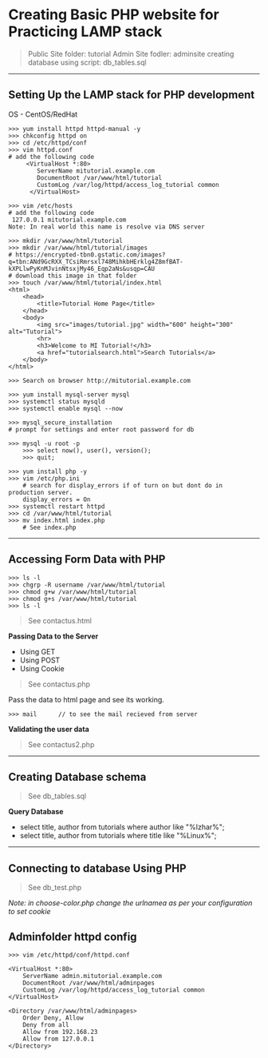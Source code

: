 # Creating Basic PHP website for Practicing LAMP stack
> Public Site folder: tutorial
> Admin Site fodler: adminsite
> creating database using script: db_tables.sql
-------

## Setting Up the LAMP stack for PHP development
OS - CentOS/RedHat
```
>>> yum install httpd httpd-manual -y
>>> chkconfig httpd on
>>> cd /etc/httpd/conf
>>> vim httpd.conf
# add the following code
     <VirtualHost *:80>
        ServerName mitutorial.example.com
        DocumentRoot /var/www/html/tutorial
        CustomLog /var/log/httpd/access_log_tutorial common
      </VirtualHost>

>>> vim /etc/hosts
# add the following code
 127.0.0.1 mitutorial.example.com
Note: In real world this name is resolve via DNS server 

>>> mkdir /var/www/html/tutorial
>>> mkdir /var/www/html/tutorial/images
# https://encrypted-tbn0.gstatic.com/images?q=tbn:ANd9GcRXX_TCsiRmrsxl748MihkbHErklg4Z8mfBAT-kXPLlwPyKnMJvinNtsxjMy46_Eqp2aNs&usqp=CAU
# download this image in that folder
>>> touch /var/www/html/tutorial/index.html
<html>
    <head>
        <title>Tutorial Home Page</title>
    </head>
    <body>
        <img src="images/tutorial.jpg" width="600" height="300" alt="Tutorial">
        <hr>
        <h3>Welcome to MI Tutorial!</h3>
        <a href="tutorialsearch.html">Search Tutorials</a>
    </body>
</html>

>>> Search on browser http://mitutorial.example.com

>>> yum install mysql-server mysql
>>> systemctl status mysqld
>>> systemctl enable mysql --now

>>> mysql_secure_installation
# prompt for settings and enter root password for db

>>> mysql -u root -p
    >>> select now(), user(), version();
    >>> quit;

>>> yum install php -y
>>> vim /etc/php.ini
    # search for display_errors if of turn on but dont do in production server.
    display_errors = On
>>> systemctl restart httpd
>>> cd /var/www/html/tutorial
>>> mv index.html index.php
    # See index.php
```
----------------

## Accessing Form Data with PHP
```
>>> ls -l
>>> chgrp -R username /var/www/html/tutorial
>>> chmod g+w /var/www/html/tutorial
>>> chmod g+s /var/www/html/tutorial
>>> ls -l
```
> See contactus.html

**Passing Data to the Server**
- Using GET 
- Using POST
- Using Cookie

> See contactus.php

Pass the data to html page and see its working.
```
>>> mail      // to see the mail recieved from server
```
**Validating the user data**
> See contactus2.php
-----------------
## Creating Database schema

> See db_tables.sql

**Query Database**
- select title, author from tutorials where author like "%Izhar%";
- select title, author from tutorials where title like "%Linux%";

-----
## Connecting to database Using PHP

> See db_test.php

*Note: in choose-color.php change the urlnamea as per your configuration to set cookie*

## Adminfolder httpd config
```
>>> vim /etc/httpd/conf/httpd.conf

<VirtualHost *:80>
    ServerName admin.mitutorial.example.com
    DocumentRoot /var/www/html/adminpages
    CustomLog /var/log/httpd/access_log_tutorial common
</VirtualHost>

<Directory /var/www/html/adminpages>
    Order Deny, Allow
    Deny from all
    Allow from 192.168.23
    Allow from 127.0.0.1
</Directory>
```